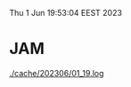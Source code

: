 Thu  1 Jun 19:53:04 EEST 2023
# JAM
<a href='./cache/202306/01_19.log'>./cache/202306/01_19.log</a>

